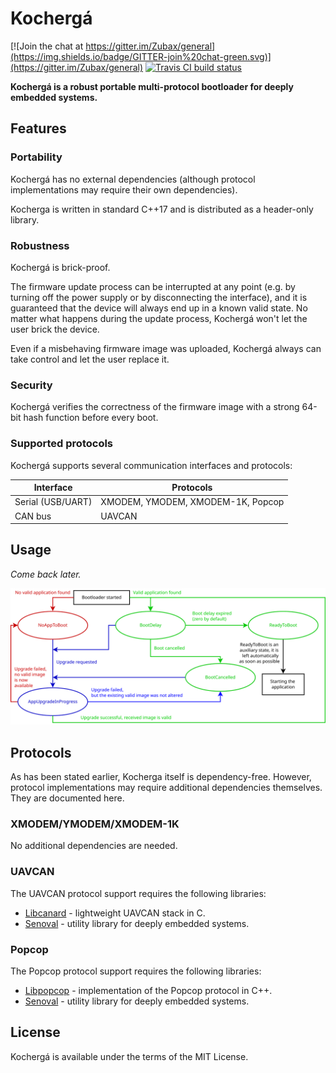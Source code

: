 # Kochergá

[![Join the chat at https://gitter.im/Zubax/general](https://img.shields.io/badge/GITTER-join%20chat-green.svg)](https://gitter.im/Zubax/general)
[![Travis CI build status](https://travis-ci.org/Zubax/kocherga.svg?branch=master)](https://travis-ci.org/Zubax/kocherga)

**Kochergá is a robust portable multi-protocol bootloader for deeply embedded systems.**

## Features

### Portability

Kochergá has no external dependencies
(although protocol implementations may require their own dependencies).

Kocherga is written in standard C++17 and is distributed as a header-only library.

### Robustness

Kochergá is brick-proof.

The firmware update process can be interrupted at any point (e.g. by turning off the power supply
or by disconnecting the interface), and it is guaranteed that the device will always end up in
a known valid state.
No matter what happens during the update process, Kochergá won't let the user brick the device.

Even if a misbehaving firmware image was uploaded, Kochergá always can take control and let the user replace it.

### Security

Kochergá verifies the correctness of the firmware image with a strong 64-bit hash function
before every boot.

### Supported protocols

Kochergá supports several communication interfaces and protocols:

Interface           | Protocols
--------------------|------------------------------------------------------------------------------
Serial (USB/UART)   | XMODEM, YMODEM, XMODEM-1K, Popcop
CAN bus             | UAVCAN

## Usage

*Come back later.*

![Kocherga State Machine Diagram](state_machine.svg "Kocherga State Machine Diagram")

## Protocols

As has been stated earlier, Kocherga itself is dependency-free.
However, protocol implementations may require additional dependencies themselves.
They are documented here.

### XMODEM/YMODEM/XMODEM-1K

No additional dependencies are needed.

### UAVCAN

The UAVCAN protocol support requires the following libraries:

* [Libcanard](http://uavcan.org/Implementations/Libcanard) - lightweight UAVCAN stack in C.
* [Senoval](https://github.com/Zubax/senoval) - utility library for deeply embedded systems.

### Popcop

The Popcop protocol support requires the following libraries:

* [Libpopcop](https://github.com/Zubax/popcop) - implementation of the Popcop protocol in C++.
* [Senoval](https://github.com/Zubax/senoval) - utility library for deeply embedded systems.

## License

Kochergá is available under the terms of the MIT License.
